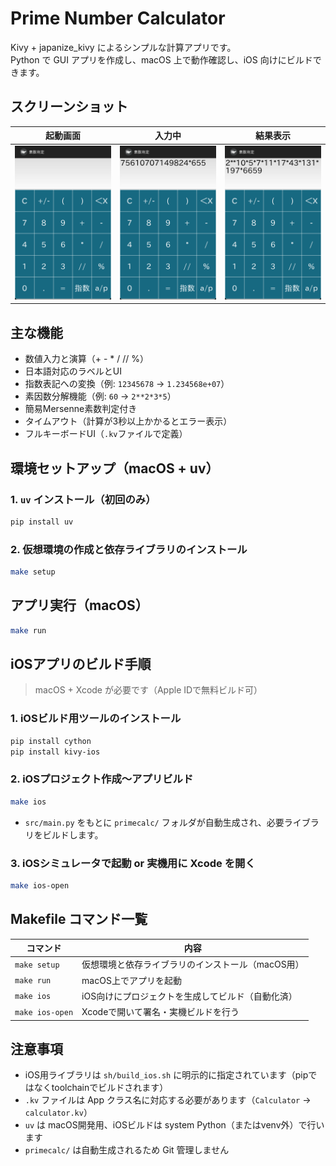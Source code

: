 # Prime Number Calculator

Kivy + japanize_kivy によるシンプルな計算アプリです。  
Python で GUI アプリを作成し、macOS 上で動作確認し、iOS 向けにビルドできます。

## スクリーンショット

| 起動画面                   | 入力中                     | 結果表示                   |
| -------------------------- | -------------------------- | -------------------------- |
| ![ホーム](images/home.png) | ![計算中](images/calc.png) | ![結果](images/result.png) |

## 主な機能

- 数値入力と演算（+ - * / // %）
- 日本語対応のラベルとUI
- 指数表記への変換（例: `12345678` → `1.234568e+07`）
- 素因数分解機能（例: `60` → `2**2*3*5`）
- 簡易Mersenne素数判定付き
- タイムアウト（計算が3秒以上かかるとエラー表示）
- フルキーボードUI（`.kv`ファイルで定義）

## 環境セットアップ（macOS + uv）

### 1. `uv` インストール（初回のみ）

```bash
pip install uv
```

### 2. 仮想環境の作成と依存ライブラリのインストール

```bash
make setup
```

## アプリ実行（macOS）

```bash
make run
```

## iOSアプリのビルド手順

> macOS + Xcode が必要です（Apple IDで無料ビルド可）

### 1. iOSビルド用ツールのインストール

```bash
pip install cython
pip install kivy-ios
```

### 2. iOSプロジェクト作成〜アプリビルド

```bash
make ios
```

* `src/main.py` をもとに `primecalc/` フォルダが自動生成され、必要ライブラリをビルドします。

### 3. iOSシミュレータで起動 or 実機用に Xcode を開く

```bash
make ios-open
```

## Makefile コマンド一覧

| コマンド        | 内容                                              |
| --------------- | ------------------------------------------------- |
| `make setup`    | 仮想環境と依存ライブラリのインストール（macOS用） |
| `make run`      | macOS上でアプリを起動                             |
| `make ios`      | iOS向けにプロジェクトを生成してビルド（自動化済） |
| `make ios-open` | Xcodeで開いて署名・実機ビルドを行う               |

## 注意事項

* iOS用ライブラリは `sh/build_ios.sh` に明示的に指定されています（pipではなくtoolchainでビルドされます）
* `.kv` ファイルは App クラス名に対応する必要があります（`Calculator` → `calculator.kv`）
* `uv` は macOS開発用、iOSビルドは system Python（またはvenv外）で行います
* `primecalc/` は自動生成されるため Git 管理しません
